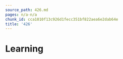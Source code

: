 ```yaml
---
source_path: 426.md
pages: n/a-n/a
chunk_id: cca1010f13c926d1fecc351bf822aea6e2dab64e
title: '426'
---
```

# Learning
